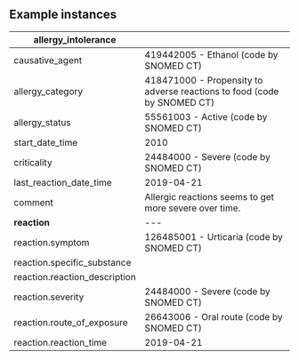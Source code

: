 ## Example instances

| allergy_intolerance           |                   |
|-------------------------------|-------------------|
| causative_agent               | 419442005 - Ethanol (code by SNOMED CT) |
| allergy_category              | 418471000 - Propensity to adverse reactions to food (code by SNOMED CT)  | 
| allergy_status                | 55561003 - Active (code by SNOMED CT) |
| start_date_time               | 2010 |
| criticality                   | 24484000 - Severe (code by SNOMED CT)  |
| last_reaction_date_time       | 2019-04-21  | 
| comment                       | Allergic reactions seems to get more severe over time.  | 
| **reaction**                  | --- |
| reaction.symptom              | 126485001 - Urticaria (code by SNOMED CT)  |
| reaction.specific_substance   |   |
| reaction.reaction_description |   |
| reaction.severity             | 24484000 - Severe (code by SNOMED CT) |
| reaction.route_of_exposure    | 26643006 - Oral route (code by SNOMED CT) |
| reaction.reaction_time        | 2019-04-21 |




